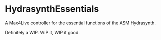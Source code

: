 # HydrasynthEssentials
A Max4Live controller for the essential functions of the ASM Hydrasynth.

Definitely a WIP.  WIP it, WIP it good.
